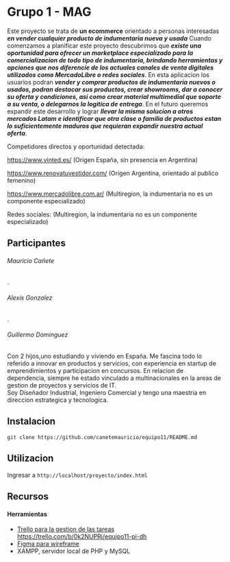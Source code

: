 # Grupo 1 - MAG

Este proyecto se trata de **un ecommerce** orientado a personas interesadas ***en vender cualquier producto de indumentaria nueva y usada*** Cuando comenzamos a planificar este proyecto descubrimos que ***existe una oportunidad para ofrecer un marketplace especializado para la comercializacion de todo tipo de indumentaria, brindando herramientas y opciones que nos diferencie de los actuales canales de venta digitales utilizados como MercadoLibre o redes sociales***. En esta aplicacion los usuarios podran ***vender y comprar productos de indumentaria nuevos o usados, podran destacar sus productos, crear showrooms, dar a conocer su oferta y condiciones, asi como crear material multimedial que soporte a su venta, o delegarnos la logitica de entrega***. En el futuro queremos expandir este desarrollo y lograr ***llevar la misma solucion a otros mercados Latam e identificar que otra clase o familia de productos estan lo suficientemente maduros que requieran expandir nuestra actual oferta***.

Competidores directos y oportunidad detectada: 

https://www.vinted.es/ (Origen España, sin presencia en Argentina)

https://www.renovatuvestidor.com/ (Origen Argentina, orientado al publico femenino)

https://www.mercadolibre.com.ar/ (Multiregion, la indumentaria no es un componente especializado) 

Redes sociales: (Multiregion, la indumentaria no es un componente especializado)  
 

## Participantes

###### Mauricio Cañete 
.

###### Alexis Gonzalez 
.

###### Guillermo Dominguez
Con 2 hijos,uno estudiando y viviendo en España. Me fascina todo lo referido a innovar en productos y servicios, con experiencia en startup de emprendimientos y participacion en concursos. En relacion de dependencia, siempre he estado vinculado a multinacionales en la areas de gestion de proyectos y servicios de IT.  
Soy Diseñador Industrial, Ingeniero Comercial y tengo una maestria en direccion estrategica y tecnologica.



## Instalacion

```git clone https://github.com/canetemauricio/equipo11/README.md```



## Utilizacion

Ingresar a ```http://localhost/proyecto/index.html``` 



## Recursos

#### Herramientas

- [Trello para la gestion de las tareas](https://trello.com) https://trello.com/b/0k2NUPRj/equipo11-pi-dh
- [Figma para wireframe](https://figma.com)
- XAMPP, servidor local de PHP y MySQL

